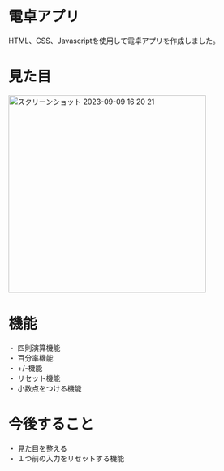 # 電卓アプリ
HTML、CSS、Javascriptを使用して電卓アプリを作成しました。

# 見た目
<img width="389" alt="スクリーンショット 2023-09-09 16 20 21" src="https://github.com/snake97123/Calculator/assets/73522198/b3a72ef5-537a-4544-bf3c-3d4efc8ff9b6">

# 機能
・ 四則演算機能<br>
・ 百分率機能<br>
・ +/-機能<br>
・ リセット機能<br>
・ 小数点をつける機能<br>

# 今後すること
・ 見た目を整える<br>
・ １つ前の入力をリセットする機能<br>
